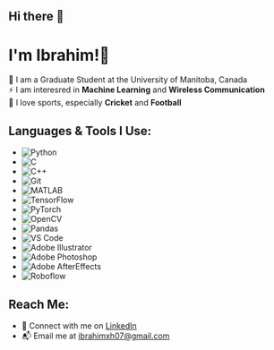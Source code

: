 ## Hi there 👋

# I'm Ibrahim!👋

📖 I am a Graduate Student at the University of Manitoba, Canada  
⚡ I am interesred in **Machine Learning** and **Wireless Communication**  
🏀 I love sports, especially **Cricket** and **Football**  

## Languages & Tools I Use:
- ![Python](https://img.shields.io/badge/python-3.9-blue)
- ![C](https://img.shields.io/badge/C-2.0-00599C)
- ![C++](https://img.shields.io/badge/C%2B%2B-17-blue)
- ![Git](https://img.shields.io/badge/Git-2.34.1-f34e5e)
- ![MATLAB](https://img.shields.io/badge/MATLAB-2021a-blue)
- ![TensorFlow](https://img.shields.io/badge/TensorFlow-v2.7-orange)
- ![PyTorch](https://img.shields.io/badge/PyTorch-v1.10-orange)
- ![OpenCV](https://img.shields.io/badge/OpenCV-v4.5.3-blue)
- ![Pandas](https://img.shields.io/badge/Pandas-v1.3.3-blue)
- ![VS Code](https://img.shields.io/badge/VS%20Code-1.60-blue)
- ![Adobe Illustrator](https://img.shields.io/badge/Adobe%20Illustrator-CS6-orange)
- ![Adobe Photoshop](https://img.shields.io/badge/Adobe%20Photoshop-2021-blue)
- ![Adobe AfterEffects](https://img.shields.io/badge/Adobe%20AfterEffects-2021-blue)
- ![Roboflow](https://img.shields.io/badge/Roboflow-1.0-green)

## Reach Me:
- 💬 Connect with me on [LinkedIn](https://www.linkedin.com/in/muhammad-ibrahim-9889431bb/)
- 📬 Email me at [ibrahimxh07@gmail.com](mailto:ibrahimxh07@gmail.com)
